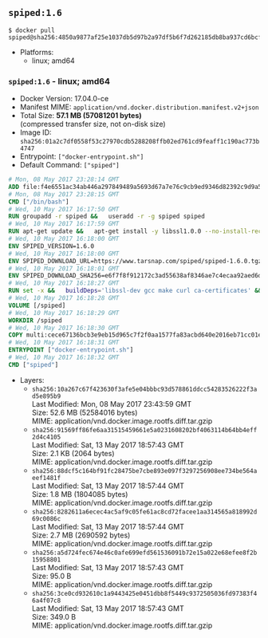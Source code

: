 ## `spiped:1.6`

```console
$ docker pull spiped@sha256:4850a9877af25e1037db5d97b2a97df5b6f7d262185db8ba937cd6bcf79e9400
```

-	Platforms:
	-	linux; amd64

### `spiped:1.6` - linux; amd64

-	Docker Version: 17.04.0-ce
-	Manifest MIME: `application/vnd.docker.distribution.manifest.v2+json`
-	Total Size: **57.1 MB (57081201 bytes)**  
	(compressed transfer size, not on-disk size)
-	Image ID: `sha256:01a2c7df0558f53c27970cdb5288208ffb02ed761cd9feaff1c190ac773b4747`
-	Entrypoint: `["docker-entrypoint.sh"]`
-	Default Command: `["spiped"]`

```dockerfile
# Mon, 08 May 2017 23:28:14 GMT
ADD file:f4e6551ac34ab446a297849489a5693d67a7e76c9cb9ed9346d82392c9d9a5fe in / 
# Mon, 08 May 2017 23:28:15 GMT
CMD ["/bin/bash"]
# Wed, 10 May 2017 16:17:50 GMT
RUN groupadd -r spiped &&	useradd -r -g spiped spiped
# Wed, 10 May 2017 16:17:59 GMT
RUN apt-get update &&	apt-get install -y libssl1.0.0 --no-install-recommends &&	rm -rf /var/lib/apt/lists/*
# Wed, 10 May 2017 16:18:00 GMT
ENV SPIPED_VERSION=1.6.0
# Wed, 10 May 2017 16:18:00 GMT
ENV SPIPED_DOWNLOAD_URL=https://www.tarsnap.com/spiped/spiped-1.6.0.tgz
# Wed, 10 May 2017 16:18:01 GMT
ENV SPIPED_DOWNLOAD_SHA256=e6f7f8f912172c3ad55638af8346ae7c4ecaa92aed6d3fb60f2bda4359cba1e4
# Wed, 10 May 2017 16:18:27 GMT
RUN set -x &&	buildDeps='libssl-dev gcc make curl ca-certificates' &&	apt-get update && apt-get install -y $buildDeps --no-install-recommends &&	rm -rf /var/lib/apt/lists/* &&	curl -fsSL "$SPIPED_DOWNLOAD_URL" -o spiped.tar.gz &&	echo "$SPIPED_DOWNLOAD_SHA256 spiped.tar.gz" |sha256sum -c - &&	mkdir -p /usr/local/src/spiped &&	tar xzf "spiped.tar.gz" -C /usr/local/src/spiped --strip-components=1 &&	rm "spiped.tar.gz" &&	make -C /usr/local/src/spiped &&	make -C /usr/local/src/spiped install &&	rm -rf /usr/local/src/spiped &&	apt-get purge -y --auto-remove $buildDeps
# Wed, 10 May 2017 16:18:28 GMT
VOLUME [/spiped]
# Wed, 10 May 2017 16:18:29 GMT
WORKDIR /spiped
# Wed, 10 May 2017 16:18:30 GMT
COPY multi:cece67136bcb3e9eb15d965c7f2f0aa1577fa83acbd640e2016eb71cc01e0cfa in /usr/local/bin/ 
# Wed, 10 May 2017 16:18:31 GMT
ENTRYPOINT ["docker-entrypoint.sh"]
# Wed, 10 May 2017 16:18:32 GMT
CMD ["spiped"]
```

-	Layers:
	-	`sha256:10a267c67f423630f3afe5e04bbbc93d578861ddcc54283526222f3ad5e895b9`  
		Last Modified: Mon, 08 May 2017 23:43:59 GMT  
		Size: 52.6 MB (52584016 bytes)  
		MIME: application/vnd.docker.image.rootfs.diff.tar.gzip
	-	`sha256:91569ff86fe6aa31515459661e5a0231608202bf4063114b64bb4eff2d4c4105`  
		Last Modified: Sat, 13 May 2017 18:57:43 GMT  
		Size: 2.1 KB (2064 bytes)  
		MIME: application/vnd.docker.image.rootfs.diff.tar.gzip
	-	`sha256:88dcf5c164bf91fc28475be7cbe893e097f3297256908ee734be564aeef1481f`  
		Last Modified: Sat, 13 May 2017 18:57:44 GMT  
		Size: 1.8 MB (1804085 bytes)  
		MIME: application/vnd.docker.image.rootfs.diff.tar.gzip
	-	`sha256:8282611a6ecec4ac5af9c05fe61ac8cd72facee1aa314565a818992d69c0086c`  
		Last Modified: Sat, 13 May 2017 18:57:44 GMT  
		Size: 2.7 MB (2690592 bytes)  
		MIME: application/vnd.docker.image.rootfs.diff.tar.gzip
	-	`sha256:a5d724fec674e46c0afe699efd561536091b72e15a022e68efee8f2b15958801`  
		Last Modified: Sat, 13 May 2017 18:57:43 GMT  
		Size: 95.0 B  
		MIME: application/vnd.docker.image.rootfs.diff.tar.gzip
	-	`sha256:3ce0cd932610c1a9443425e0451dbb8f5449c9372505036fd97383f46a4f07c8`  
		Last Modified: Sat, 13 May 2017 18:57:43 GMT  
		Size: 349.0 B  
		MIME: application/vnd.docker.image.rootfs.diff.tar.gzip
